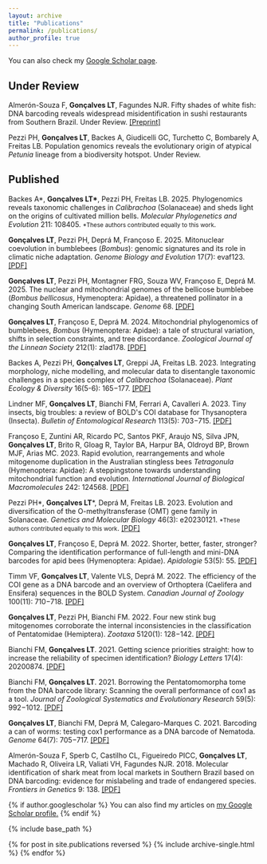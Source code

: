 ```yaml
---
layout: archive
title: "Publications"
permalink: /publications/
author_profile: true
---
```


You can also check my [Google Scholar page](https://scholar.google.com.br/citations?user=TiBaAVsAAAAJ&hl=en-US).

## Under Review

Almerón-Souza F, **Gonçalves LT**, Fagundes NJR. Fifty shades of white fish: DNA barcoding reveals widespread misidentification in sushi restaurants from Southern Brazil. Under Review. [[Preprint]](https://doi.org/10.1101/2025.05.02.651977)

Pezzi PH, **Gonçalves LT**, Backes A, Giudicelli GC, Turchetto C, Bombarely A, Freitas LB. Population genomics reveals the evolutionary origin of atypical _Petunia_ lineage from a biodiversity hotspot. Under Review.

## Published

Backes A\*, **Gonçalves LT\***, Pezzi PH, Freitas LB. 2025. Phylogenomics reveals taxonomic challenges in _Calibrachoa_ (Solanaceae) and sheds light on the origins of cultivated million bells. _Molecular Phylogenetics and Evolution_ 211: 108405. <small>\*These authors contributed equally to this work</small>.

**Gonçalves LT**, Pezzi PH, Deprá M, Françoso E. 2025. Mitonuclear coevolution in bumblebees (_Bombus_): genomic signatures and its role in climatic niche adaptation. _Genome Biology and Evolution_ 17(7): evaf123. [[PDF]](https://doi.org/10.1093/gbe/evaf123)

**Gonçalves LT**, Pezzi PH, Montagner FRG, Souza WV, Françoso E, Deprá M. 2025. The nuclear and mitochondrial genomes of the bellicose bumblebee (_Bombus bellicosus_, Hymenoptera: Apidae), a threatened pollinator in a changing South American landscape. _Genome_ 68. [[PDF]](http://leonardotgoncalves.github.io/files/2025_Goncalves_et_al.pdf)

**Gonçalves LT**, Françoso E, Deprá M. 2024. Mitochondrial phylogenomics of bumblebees, _Bombus_ (Hymenoptera: Apidae): a tale of structural variation, shifts in selection constraints, and tree discordance. _Zoological Journal of the Linnean Society_ 212(1): zlad178. [[PDF]](http://leonardotgoncalves.github.io/files/2023_Goncalves_et_al.pdf)

Backes A, Pezzi PH, **Gonçalves LT**, Greppi JA, Freitas LB. 2023. Integrating morphology, niche modelling, and molecular data to disentangle taxonomic challenges in a species complex of _Calibrachoa_ (Solanaceae). _Plant Ecology & Diversity_ 16(5-6): 165−177. [[PDF]](http://leonardotgoncalves.github.io/files/2023_Backes_et_al.pdf)

Lindner MF, **Gonçalves LT**, Bianchi FM, Ferrari A, Cavalleri A. 2023. Tiny insects, big troubles: a review of BOLD's COI database for Thysanoptera (Insecta). _Bulletin of Entomological Research_ 113(5): 703−715. [[PDF]](http://leonardotgoncalves.github.io/files/2023_Lindner_et_al.pdf)

Françoso E, Zuntini AR, Ricardo PC, Santos PKF, Araujo NS, Silva JPN, **Gonçalves LT**, Brito R, Gloag R, Taylor BA, Harpur BA, Oldroyd BP, Brown MJF, Arias MC. 2023. Rapid evolution, rearrangements and whole mitogenome duplication in the Australian stingless bees _Tetragonula_ (Hymenoptera: Apidae): A steppingstone towards understanding mitochondrial function and evolution. _International Journal of Biological Macromolecules_ 242: 124568. [[PDF]](http://leonardotgoncalves.github.io/files/2023_Francoso_et_al.pdf)

Pezzi PH\*, **Gonçalves LT**\*, Deprá M, Freitas LB. 2023. Evolution and diversification of the O-methyltransferase (OMT) gene family in Solanaceae. _Genetics and Molecular Biology_ 46(3): e20230121. <small>\*These authors contributed equally to this work</small>. [[PDF]](http://leonardotgoncalves.github.io/files/2023_Pezzi_et_al.pdf)

**Gonçalves LT**, Françoso E, Deprá M. 2022. Shorter, better, faster, stronger? Comparing the identification performance of full-length and mini-DNA barcodes for apid bees (Hymenoptera: Apidae). _Apidologie_ 53(5): 55. [[PDF]](http://leonardotgoncalves.github.io/files/2022_Goncalves_et_al_Apidologie.pdf)

Timm VF, **Gonçalves LT**, Valente VLS, Deprá M. 2022. The efficiency of the COI gene as a DNA barcode and an overview of Orthoptera (Caelifera and Ensifera) sequences in the BOLD System. _Canadian Journal of Zoology_ 100(11): 710−718. [[PDF]](http://leonardotgoncalves.github.io/files/2022_Timm_et_al.pdf)

**Gonçalves LT**, Pezzi PH, Bianchi FM. 2022. Four new stink bug mitogenomes corroborate the internal inconsistencies in the classification of Pentatomidae (Hemiptera). _Zootaxa_ 5120(1): 128−142. [[PDF]](http://leonardotgoncalves.github.io/files/2022_Goncalves_et_al_Zootaxa.pdf)

Bianchi FM, **Gonçalves LT**. 2021. Getting science priorities straight: how to increase the reliability of specimen identification? _Biology Letters_ 17(4): 20200874. [[PDF]](http://leonardotgoncalves.github.io/files/2021_Bianchi_and_Goncalves_BiolLetters.pdf)

Bianchi FM, **Gonçalves LT**. 2021. Borrowing the Pentatomomorpha tome from the DNA barcode library: Scanning the overall performance of cox1 as a tool. _Journal of Zoological Systematics and Evolutionary Research_ 59(5): 992−1012. [[PDF]](http://leonardotgoncalves.github.io/files/2021_Bianchi_and_Goncalves_JZSER.pdf)

**Gonçalves LT**, Bianchi FM, Deprá M, Calegaro-Marques C. 2021. Barcoding a can of worms: testing cox1 performance as a DNA barcode of Nematoda. _Genome_ 64(7): 705−717. [[PDF]](http://leonardotgoncalves.github.io/files/2021_Goncalves_et_al.pdf)

Almerón-Souza F, Sperb C, Castilho CL, Figueiredo PICC, **Gonçalves LT**, Machado R, Oliveira LR, Valiati VH, Fagundes NJR. 2018. Molecular identification of shark meat from local markets in Southern Brazil based on DNA barcoding: evidence for mislabeling and trade of endangered species. _Frontiers in Genetics_ 9: 138. [[PDF]](http://leonardotgoncalves.github.io/files/2018_Almeron-Souza_et_al.pdf)


{% if author.googlescholar %}
  You can also find my articles on <u><a href="{{author.googlescholar}}">my Google Scholar profile</a>.</u>
{% endif %}

{% include base_path %}

{% for post in site.publications reversed %}
  {% include archive-single.html %}
{% endfor %}
